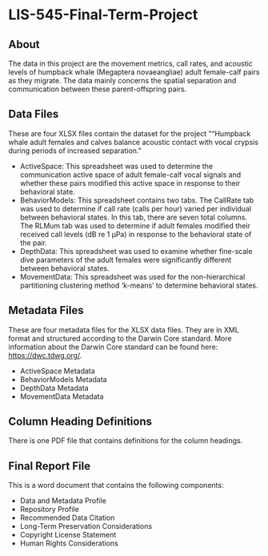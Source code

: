 # LIS-545-Final-Term-Project

## About

The data in this project are the movement metrics, call rates, and acoustic levels of  humpback whale (Megaptera novaeangliae) adult female-calf pairs as they migrate. The data mainly concerns the spatial separation and communication between these parent-offspring pairs.

## Data Files

These are four XLSX files contain the dataset for the project "“Humpback whale adult females and calves balance acoustic contact with vocal crypsis during periods of increased separation."

- ActiveSpace: This spreadsheet was used to determine the communication active space of adult female-calf vocal signals and whether these pairs modified this active space in response to their behavioral state.
- BehaviorModels: This spreadsheet contains two tabs. The CallRate tab was used to determine if call rate (calls per hour) varied per individual between behavioral states. In this tab, there are seven total columns. The RLMum tab was used to determine if adult females modified their received call levels (dB re 1 µPa) in response to the behavioral state of the pair. 
- DepthData: This spreadsheet was used to examine whether fine-scale dive parameters of the adult females were significantly different between behavioral states. 
- MovementData: This spreadsheet was used for the non-hierarchical partitioning clustering method ‘k-means’ to determine behavioral states.

## Metadata Files

These are four metadata files for the XLSX data files. They are in XML format and structured according to the Darwin Core standard. More information about the Darwin Core standard can be found here: https://dwc.tdwg.org/. 
- ActiveSpace Metadata
- BehaviorModels Metadata
- DepthData Metadata
- MovementData Metadata

## Column Heading Definitions

There is one PDF file that contains definitions for the column headings. 

## Final Report File

This is a word document that contains the following components:

- Data and Metadata Profile
- Repository Profile
- Recommended Data Citation
- Long-Term Preservation Considerations
- Copyright License Statement 
- Human Rights Considerations
